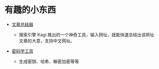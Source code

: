 # 有趣的小东西

- [文章总结器](https://labs.kagi.com/ai/sum)

  - 搜索引擎 Kagi 推出的一个神奇工具，输入网址，就能快速总结出该网址文章的大意，支持中文网址。

- [密码学工具](https://crypto-online.cn/playground/hash/)
  - 生成密钥、哈希、解密加密等等
